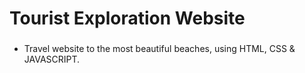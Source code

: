 # Tourist Exploration Website

###  

- Travel website to the most beautiful beaches, using HTML, CSS & JAVASCRIPT.

